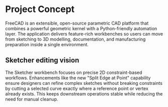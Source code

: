 # Project Concept

FreeCAD is an extensible, open-source parametric CAD platform that combines a powerful geometric kernel with a Python-friendly automation layer. The application delivers feature-rich workbenches so users can move from sketching to 3D modelling, documentation, and manufacturing preparation inside a single environment.

## Sketcher editing vision

The Sketcher workbench focuses on precise 2D constraint-based workflows. Enhancements like the new "Split Edge at Point" capability ensure designers can refine complex sketches without breaking constraints by cutting a selected curve exactly where a reference point or vertex already exists. This keeps downstream operations stable while reducing the need for manual cleanup.

